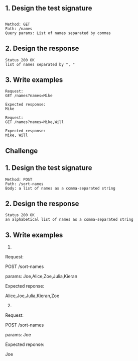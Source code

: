 ## 1. Design the test signature
```plain

Method: GET
Path: /names
Query params: List of names separated by commas
```
## 2. Design the response
```plain
Status 200 OK
list of names separated by ", "
```

## 3. Write examples
```plain
Request:
GET /names?names=Mike

Expected response:
Mike

Request:
GET /names?names=Mike,Will

Expected response:
Mike, Will
```

## Challenge 

<!-- Test-drive a new route POST /sort-names which receives a list of names (as a comma-separated string) and return the same list, sorted in alphabetical order.

Here's a description of the expected behaviour:

# Request:
POST http://localhost:9292/sort-names

# With body parameters:
names=Joe,Alice,Zoe,Julia,Kieran

# Expected response (sorted list of names):
Alice,Joe,Julia,Kieran,Zoe -->

## 1. Design the test signature
```plain
Method: POST
Path: /sort-names
Body: a list of names as a comma-separated string

```
## 2. Design the response
```plain
Status 200 OK
an alphabetical list of names as a comma-separated string
```

## 3. Write examples

1.

Request:

POST /sort-names

params: Joe,Alice,Zoe,Julia,Kieran

Expected reponse:

Alice,Joe,Julia,Kieran,Zoe

2. 

Request:

POST /sort-names

params: Joe

Expected reponse:

Joe